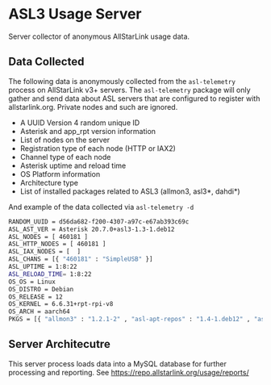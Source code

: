 # ASL3 Usage Server
Server collector of anonymous AllStarLink usage data.

## Data Collected
The following data is anonymously collected from the `asl-telemetry`
process on AllStarLink v3+ servers. The `asl-telemetry` package
will only gather and send data about ASL servers that are configured
to register with allstarlink.org. Private nodes and such are ignored.

* A UUID Version 4 random unique ID
* Asterisk and app\_rpt version information
* List of nodes on the server
* Registration type of each node (HTTP or IAX2)
* Channel type of each node
* Asterisk uptime and reload time
* OS Platform information
* Architecture type
* List of installed packages related to ASL3 (allmon3, asl3\*, dahdi\*)

And example of the data collected via `asl-telemetry -d`

```bash
RANDOM_UUID = d56da682-f200-4307-a97c-e67ab393c69c
ASL_AST_VER = Asterisk 20.7.0+asl3-1.3-1.deb12
ASL_NODES = [ 460181 ]
ASL_HTTP_NODES = [ 460181 ]
ASL_IAX_NODES = [  ]
ASL_CHANS = [{ "460181" : "SimpleUSB" }]
ASL_UPTIME = 1:8:22
ASL_RELOAD_TIME= 1:8:22
OS_OS = Linux
OS_DISTRO = Debian
OS_RELEASE = 12
OS_KERNEL = 6.6.31+rpt-rpi-v8
OS_ARCH = aarch64
PKGS = [{ "allmon3" : "1.2.1-2" , "asl-apt-repos" : "1.4-1.deb12" , "asl3" : "3.0.0-3.deb" , "asl3-asterisk" : "2:20.7.0+asl3-1.3-1.deb12" , "asl3-asterisk-config" : "2:20.7.0+asl3-1.3-1.deb12" , "asl3-asterisk-config-custom" : "" , "asl3-asterisk-dev" : "" , "asl3-asterisk-doc" : "2:20.7.0+asl3-1.3-1.deb12" , "asl3-asterisk-modules" : "2:20.7.0+asl3-1.3-1.deb12" , "asl3-menu" : "1.3-1.deb12" , "asl3-pi-appliance" : "1.5-1.deb12" , "asl3-update-nodelist" : "1.2-4.deb12" , "dahdi" : "1:3.1.0-2" , "dahdi-dkms" : "1:3.3.0-5+asl" , "dahdi-linux" : "1:3.3.0-5+asl" , "dahdi-source" : ""  }]
```

## Server Architecutre
This server process loads data into a MySQL database for
further processing and reporting. See https://repo.allstarlink.org/usage/reports/
